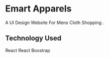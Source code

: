 # Emart Apparels

A UI Design Website For Mens Cloth Shopping .

## Technology Used

React 
React Boostrap

